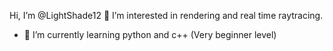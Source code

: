 Hi, I’m @LightShade12 👋
I’m interested in rendering and real time raytracing.
- 🌱 I’m currently learning python and c++ (Very beginner level)

<!---
LightShade12/LightShade12 is a ✨ special ✨ repository because its `README.md` (this file) appears on your GitHub profile.
You can click the Preview link to take a look at your changes.
--->
